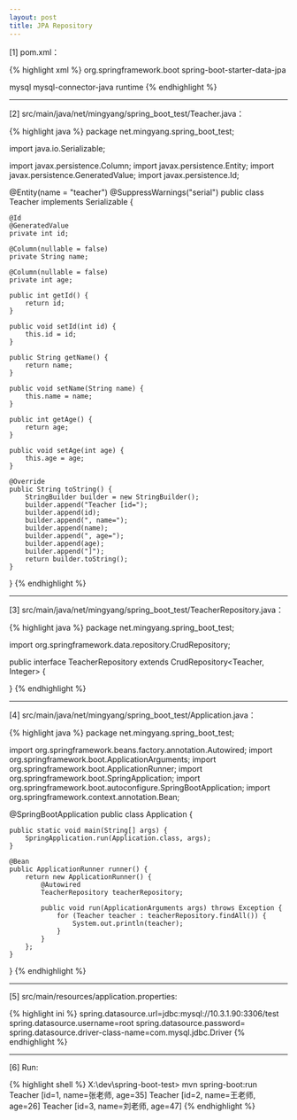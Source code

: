 ```yaml
---
layout: post
title: JPA Repository
---
```


[1] pom.xml：

{% highlight xml %}
<dependency>
    <groupId>org.springframework.boot</groupId>
    <artifactId>spring-boot-starter-data-jpa</artifactId>
</dependency>

<dependency>
    <groupId>mysql</groupId>
    <artifactId>mysql-connector-java</artifactId>
    <scope>runtime</scope>
</dependency>
{% endhighlight %}

---

[2] src/main/java/net/mingyang/spring_boot_test/Teacher.java：

{% highlight java %}
package net.mingyang.spring_boot_test;

import java.io.Serializable;

import javax.persistence.Column;
import javax.persistence.Entity;
import javax.persistence.GeneratedValue;
import javax.persistence.Id;

@Entity(name = "teacher")
@SuppressWarnings("serial")
public class Teacher implements Serializable {

    @Id
    @GeneratedValue
    private int id;
    
    @Column(nullable = false)
    private String name;
    
    @Column(nullable = false)
    private int age;
    
    public int getId() {
        return id;
    }
    
    public void setId(int id) {
        this.id = id;
    }
    
    public String getName() {
        return name;
    }
    
    public void setName(String name) {
        this.name = name;
    }

    public int getAge() {
        return age;
    }

    public void setAge(int age) {
        this.age = age;
    }

    @Override
    public String toString() {
        StringBuilder builder = new StringBuilder();
        builder.append("Teacher [id=");
        builder.append(id);
        builder.append(", name=");
        builder.append(name);
        builder.append(", age=");
        builder.append(age);
        builder.append("]");
        return builder.toString();
    }
}
{% endhighlight %}

---

[3] src/main/java/net/mingyang/spring_boot_test/TeacherRepository.java：

{% highlight java %}
package net.mingyang.spring_boot_test;

import org.springframework.data.repository.CrudRepository;

public interface TeacherRepository extends CrudRepository<Teacher, Integer> {

}
{% endhighlight %}

---

[4] src/main/java/net/mingyang/spring_boot_test/Application.java：

{% highlight java %}
package net.mingyang.spring_boot_test;

import org.springframework.beans.factory.annotation.Autowired;
import org.springframework.boot.ApplicationArguments;
import org.springframework.boot.ApplicationRunner;
import org.springframework.boot.SpringApplication;
import org.springframework.boot.autoconfigure.SpringBootApplication;
import org.springframework.context.annotation.Bean;

@SpringBootApplication
public class Application {
    
    public static void main(String[] args) {
        SpringApplication.run(Application.class, args);
    }
    
    @Bean
    public ApplicationRunner runner() {
        return new ApplicationRunner() {
            @Autowired
            TeacherRepository teacherRepository;
            
            public void run(ApplicationArguments args) throws Exception {
                for (Teacher teacher : teacherRepository.findAll()) {
                    System.out.println(teacher);
                }
            }
        };
    }
}
{% endhighlight %}

---

[5] src/main/resources/application.properties:

{% highlight ini %}
spring.datasource.url=jdbc:mysql://10.3.1.90:3306/test
spring.datasource.username=root
spring.datasource.password=
spring.datasource.driver-class-name=com.mysql.jdbc.Driver
{% endhighlight %}

---

[6] Run:

{% highlight shell %}
X:\dev\spring-boot-test> mvn spring-boot:run
Teacher [id=1, name=张老师, age=35]
Teacher [id=2, name=王老师, age=26]
Teacher [id=3, name=刘老师, age=47]
{% endhighlight %}